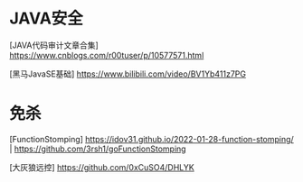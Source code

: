 # JAVA安全
[JAVA代码审计文章合集] <https://www.cnblogs.com/r00tuser/p/10577571.html>

[黑马JavaSE基础] <https://www.bilibili.com/video/BV1Yb411z7PG>


# 免杀
[FunctionStomping] <https://idov31.github.io/2022-01-28-function-stomping/> | <https://github.com/3rsh1/goFunctionStomping>

[大灰狼远控] <https://github.com/0xCuSO4/DHLYK>
